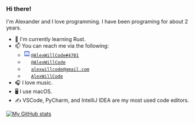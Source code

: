 ### Hi there!
I'm Alexander and I love programming. I have been programing for about 2 years.

- 💭 I'm currently learning Rust.
- 📫 You can reach me via the following:
  - <a href="#"><img width="16px" height="16px" src="https://github.com/alexwillcode/alexwillcode/blob/main/assets/discord.ico"></a> [`@AlexWillCode#4701`](https://discord.bio/p/alexwillcode)
  - <a href="#"><img width="16px" height="16px" src="https://github.com/alexwillcode/alexwillcode/blob/main/assets/twitter.ico"></a> [`@AlexWillCode`](https://twitter.com/alexwillcode)
  - <a href="#"><img width="16px" height="16px" src="https://github.com/alexwillcode/alexwillcode/blob/main/assets/gmail.ico"></a> [`alexwillcode@gmail.com`](mailto:alexwillcode@gmail.com)
  - <a href="#"><img width="16px" height="16px" src="https://github.com/alexwillcode/alexwillcode/blob/main/assets/github.ico"></a> [`AlexWillCode`](https://github.com/alexwillcode)
- 🎧 I love music.
- 🖥 I use macOS.
- ✍️ VSCode, PyCharm, and IntelliJ IDEA are my most used code editors.

[![My GitHub stats](https://github-readme-stats.vercel.app/api?username=alexwillcode&count_private=true&show_icons=true&theme=ayu-mirage&hide=stars)](https://github.com/anuraghazra/github-readme-stats)
